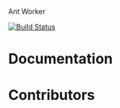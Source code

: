 Ant Worker

[![Build Status](https://travis-ci.org/epinion-online-research/ant-worker.svg)](https://travis-ci.org/epinion-online-research/ant-worker)


# Documentation
# Contributors